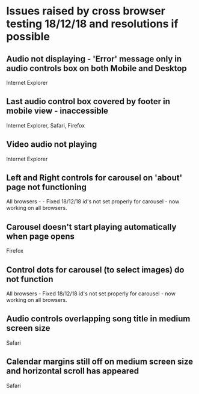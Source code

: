 # Issues raised by cross browser testing 18/12/18 and resolutions if possible
## Audio not displaying - 'Error' message only in audio controls box on both Mobile and Desktop
Internet Explorer
## Last audio control box covered by footer in mobile view - inaccessible
Internet Explorer, Safari, Firefox
## Video audio not playing
Internet Explorer
## Left and Right controls for carousel on 'about' page not functioning
All browsers - - Fixed 18/12/18 id's not set properly for carousel - now working on all browsers.
## Carousel doesn't start playing automatically when page opens
Firefox
## Control dots for carousel (to select images) do not function
All browsers - Fixed 18/12/18 id's not set properly for carousel - now working on all browsers.
## Audio controls overlapping song title in medium screen size
Safari
## Calendar margins still off on medium screen size and horizontal scroll has appeared
Safari